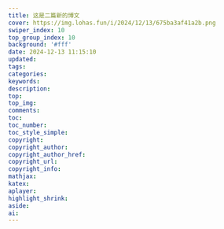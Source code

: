 ```yaml
---
title: 这是二篇新的博文
cover: https://img.lohas.fun/i/2024/12/13/675ba3af41a2b.png
swiper_index: 10
top_group_index: 10
background: '#fff'
date: 2024-12-13 11:15:10
updated:
tags:
categories:
keywords:
description:
top:
top_img:
comments:
toc:
toc_number:
toc_style_simple:
copyright:
copyright_author:
copyright_author_href:
copyright_url:
copyright_info:
mathjax:
katex:
aplayer:
highlight_shrink:
aside:
ai:
---
```

